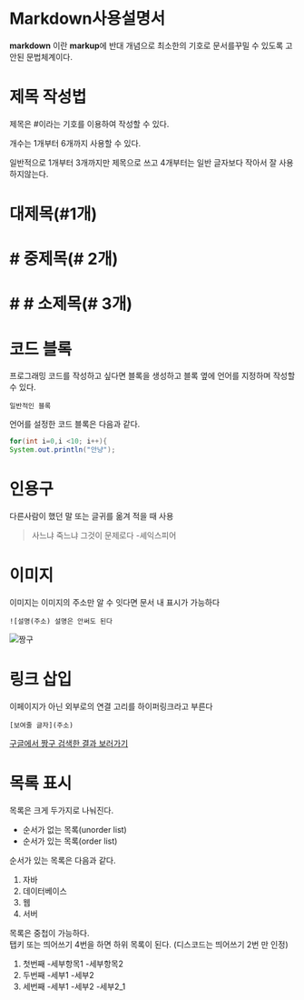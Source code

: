 # Markdown사용설명서

**markdown** 이란 **markup**에 반대 개념으로 최소한의 기호로 문서를꾸밀 수 있도록 고안된 문법체계이다.

# 제목 작성법

제목은 #이라는 기호를 이용하여 작성할 수 있다.

개수는 1개부터 6개까지 사용할 수 있다.

일반적으로 1개부터 3개까지만 제목으로 쓰고 4개부터는 일반 글자보다 작아서 잘 사용하지않는다.

# 대제목(#1개)

# # 중제목(# 2개)

# # # 소제목(# 3개)


# 코드 블록

프로그래밍 코드를 작성하고 싶다면 블록을 생성하고 블록 옆에 언어를 지정하며 작성할 수 있다.


```
일반적인 블록
```

언어를 설정한 코드 블록은 다음과 같다.

``` java
for(int i=0,i <10; i++){
System.out.println("안냥");
```

# 인용구
다른사람이 했던 말 또는 글귀를 옮겨 적을 때 사용

> 사느냐 죽느냐 그것이 문제로다 -셰익스피어 


# 이미지

이미지는 이미지의 주소만 알 수 잇다면 문서 내 표시가 가능하다
```
![설명(주소) 설명은 안써도 된다
```
![짱구](https://sitem.ssgcdn.com/87/70/47/item/1000026477087_i1_750.jpg)

# 링크 삽입 

이페이지가 아닌 외부로의 연결 고리를 하이퍼링크라고 부른다
```
[보여줄 글자](주소)
```

[구글에서 짱구 검색한 결과 보러가기](https://www.google.com/search?q=%EC%A7%B1%EA%B5%AC&sca_esv=593031284&tbm=isch&sxsrf=AM9HkKnOO7Tsh2aQi5VDYcOCuTOmbajpDQ:1703232430717&source=lnms&sa=X&ved=2ahUKEwiPwoKgy6KDAxVFVt4KHWnLAGwQ_AUoAXoECAUQAw&biw=1085&bih=951&dpr=1#imgrc=PneWfyXxvsEyOM)


# 목록 표시 

목록은 크게 두가지로 나눠진다.

- 순서가 없는 목록(unorder list)
- 순서가 있는 목록(order list)

순서가 있는 목록은 다음과 같다.

1. 자바
2. 데이터베이스
3. 웹
4. 서버


목록은 중첩이 가능하다.  
탭키 또는 띄어쓰기 4번을 하면 하위 목록이 된다. 
(디스코드는 띄어쓰기 2번 만 인정) 

1. 첫번째
	-세부항목1
	-세부항목2
2. 두번째
	-세부1
	-세부2
3. 세번째
	-세부1
	-세부2
		-세부2_1






















